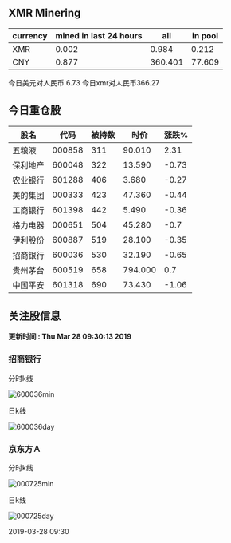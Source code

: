 ## XMR Minering

|currency|mined in last 24 hours|all|in pool|
|---|---|---|---|
|XMR|0.002|0.984|0.212|
|CNY|0.877|360.401|77.609|

今日美元对人民币 6.73	今日xmr对人民币366.27


## 今日重仓股 

|股名|代码|被持数|时价|涨跌%|
|---|---|---|---|---|
|五粮液|000858|311|90.010|2.31|
|保利地产|600048|322|13.590|-0.73|
|农业银行|601288|406|3.680|-0.27|
|美的集团|000333|423|47.360|-0.44|
|工商银行|601398|442|5.490|-0.36|
|格力电器|000651|504|45.280|-0.7|
|伊利股份|600887|519|28.100|-0.35|
|招商银行|600036|530|32.190|-0.65|
|贵州茅台|600519|658|794.000|0.7|
|中国平安|601318|690|73.430|-1.06|

## 关注股信息
**更新时间 : Thu Mar 28 09:30:13 2019**
### 招商银行 
分时k线

![600036min](http://image.sinajs.cn/newchart/min/n/sh600036.gif)

日k线

![600036day](http://image.sinajs.cn/newchart/daily/n/sh600036.gif)

### 京东方Ａ 
分时k线

![000725min](http://image.sinajs.cn/newchart/min/n/sz000725.gif)

日k线

![000725day](http://image.sinajs.cn/newchart/daily/n/sz000725.gif)

2019-03-28 09:30